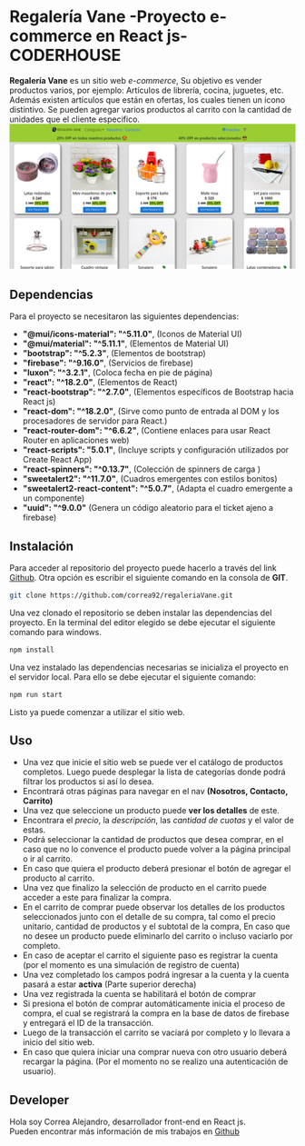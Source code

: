 # Regalería Vane -Proyecto e-commerce en React js- CODERHOUSE 

**Regalería Vane** es un sitio web *e-commerce*, Su objetivo es vender productos varios, por ejemplo: Artículos de librería, cocina, juguetes, etc. Además existen artículos que están en ofertas, los cuales tienen un icono distintivo.
Se pueden agregar varios productos al carrito con la cantidad de unidades que el cliente especifico.    
![Image Main](https://github.com/correa92/regaleriaVane/blob/main/main.png)

## Dependencias
Para el proyecto se necesitaron las siguientes dependencias:
   - **"@mui/icons-material": "^5.11.0"**, (Iconos de Material UI)
   - **"@mui/material": "^5.11.1"**, (Elementos de Material UI)
   - **"bootstrap": "^5.2.3"**, (Elementos de bootstrap)
   - **"firebase": "^9.16.0"**, (Servicios de firebase)
   - **"luxon": "^3.2.1"**, (Coloca fecha en pie de página)
   - **"react": "^18.2.0"**, (Elementos de React)
   - **"react-bootstrap": "^2.7.0"**, (Elementos específicos de Bootstrap hacia React js)
   - **"react-dom": "^18.2.0"**, (Sirve como punto de entrada al DOM y los procesadores de servidor para React.)
   - **"react-router-dom": "^6.6.2"**, (Contiene enlaces para usar React Router en aplicaciones web)
   - **"react-scripts": "5.0.1"**, (Incluye scripts y configuración utilizados por Create React App)
   - **"react-spinners": "^0.13.7"**, (Colección de spinners de carga )
   - **"sweetalert2": "^11.7.0"**, (Cuadros emergentes con estilos bonitos)
   - **"sweetalert2-react-content": "^5.0.7"**, (Adapta el cuadro emergente a un componente)
   - **"uuid": "^9.0.0"** (Genera un código aleatorio para el ticket ajeno a firebase)

## Instalación

Para acceder al repositorio del proyecto puede hacerlo a través del link [Github](https://github.com/correa92/regaleriaVane.git).
Otra opción es escribir el siguiente comando en la consola de **GIT**. 
```bash
git clone https://github.com/correa92/regaleriaVane.git
```

Una vez clonado el repositorio se deben instalar las dependencias del proyecto. En la terminal del editor elegido se debe ejecutar el siguiente comando para windows.

```bash
npm install
```

Una vez instalado las dependencias necesarias se inicializa el proyecto en el servidor local. Para ello se debe ejecutar el siguiente comando:
 ```bash
npm run start
```

Listo ya puede comenzar a utilizar el sitio web.
## Uso


- Una vez que inicie el sitio web se puede ver el catálogo de productos completos. Luego puede desplegar la lista de categorías donde podrá filtrar los productos si así lo desea.  
- Encontrará otras páginas para navegar en el nav **(Nosotros, Contacto, Carrito)**  
- Una vez que seleccione un producto puede **ver los detalles** de este.
- Encontrara el *precio*, la *descripción*, las *cantidad de cuotas* y el valor de estas. 
- Podrá seleccionar la cantidad de productos que desea comprar, en el caso que no lo convence el producto puede volver a la página principal o ir al carrito.
- En caso que quiera el producto deberá presionar el botón de agregar el producto al carrito.
- Una vez que finalizo la selección de producto en el carrito puede acceder a este para finalizar la compra.
- En el carrito de comprar puede observar los detalles de los productos seleccionados junto con el detalle de su compra, tal como el precio unitario, cantidad de productos y el subtotal de la compra, En caso que no desee un producto puede eliminarlo del carrito o  incluso vaciarlo por completo.
- En caso de aceptar el carrito el siguiente paso es registrar la cuenta (por el momento es una simulación de registro de cuenta)
- Una vez completado los campos podrá ingresar a la cuenta y la cuenta pasará a estar **activa** (Parte superior derecha) 
- Una vez registrada la cuenta se habilitará el botón de comprar
- Si presiona el botón de comprar automáticamente inicia el proceso de compra, el cual se registrará la compra en la base de datos de firebase y entregará el ID de la transacción.
- Luego de la transacción el carrito se vaciará por completo y lo llevara a inicio del sitio web.
- En caso que quiera iniciar una comprar nueva con otro usuario deberá recargar la página. (Por el momento no se realizo una autenticación de usuario).


## Developer
Hola soy Correa Alejandro, desarrollador front-end en React js.   
Pueden encontrar más información de mis trabajos en [Github](https://github.com/correa92)